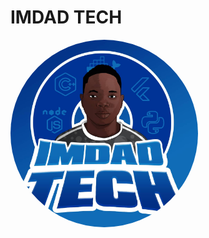 
# IMDAD TECH  
<style>
  .avatar {
    width: 300px;
    height: 300px;
    border-radius: 90%;
  }
</style>
  <img src="Assets/imgs/WhatsApp Image 2021-03-21 at 21.25.09.jpeg" alt="logo Imdad Tech" class="avatar">

  
